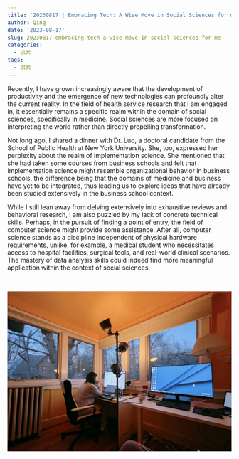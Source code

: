 ```yaml
---
title: '20230817 | Embracing Tech: A Wise Move in Social Sciences for me'
author: Qing
date: '2023-08-17'
slug: 20230817-embracing-tech-a-wise-move-in-social-sciences-for-me
categories:
  - 求索
tags:
  - 求索
---
```


Recently, I have grown increasingly aware that the development of productivity and the emergence of new technologies can profoundly alter the current reality. In the field of health service research that I am engaged in, it essentially remains a specific realm within the domain of social sciences, specifically in medicine. Social sciences are more focused on interpreting the world rather than directly propelling transformation.

Not long ago, I shared a dinner with Dr. Luo, a doctoral candidate from the School of Public Health at New York University. She, too, expressed her perplexity about the realm of implementation science. She mentioned that she had taken some courses from business schools and felt that implementation science might resemble organizational behavior in business schools, the difference being that the domains of medicine and business have yet to be integrated, thus leading us to explore ideas that have already been studied extensively in the business school context.

While I still lean away from delving extensively into exhaustive reviews and behavioral research, I am also puzzled by my lack of concrete technical skills. Perhaps, in the pursuit of finding a point of entry, the field of computer science might provide some assistance. After all, computer science stands as a discipline independent of physical hardware requirements, unlike, for example, a medical student who necessitates access to hospital facilities, surgical tools, and real-world clinical scenarios. The mastery of data analysis skills could indeed find more meaningful application within the context of social sciences.


<br>

![](images/终于把房间搞成了自习室.png)

